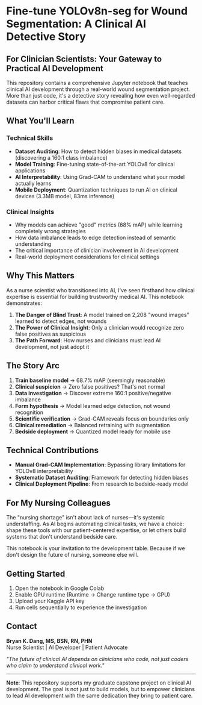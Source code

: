 # Fine-tune YOLOv8n-seg for Wound Segmentation: A Clinical AI Detective Story

## For Clinician Scientists: Your Gateway to Practical AI Development

This repository contains a comprehensive Jupyter notebook that teaches clinical AI development through a real-world wound segmentation project. More than just code, it's a detective story revealing how even well-regarded datasets can harbor critical flaws that compromise patient care.

## What You'll Learn

### Technical Skills
- **Dataset Auditing**: How to detect hidden biases in medical datasets (discovering a 160:1 class imbalance)
- **Model Training**: Fine-tuning state-of-the-art YOLOv8 for clinical applications
- **AI Interpretability**: Using Grad-CAM to understand what your model actually learns
- **Mobile Deployment**: Quantization techniques to run AI on clinical devices (3.3MB model, 83ms inference)

### Clinical Insights
- Why models can achieve "good" metrics (68% mAP) while learning completely wrong strategies
- How data imbalance leads to edge detection instead of semantic understanding
- The critical importance of clinician involvement in AI development
- Real-world deployment considerations for clinical settings

## Why This Matters

As a nurse scientist who transitioned into AI, I've seen firsthand how clinical expertise is essential for building trustworthy medical AI. This notebook demonstrates:

1. **The Danger of Blind Trust**: A model trained on 2,208 "wound images" learned to detect edges, not wounds
2. **The Power of Clinical Insight**: Only a clinician would recognize zero false positives as suspicious
3. **The Path Forward**: How nurses and clinicians must lead AI development, not just adopt it

## The Story Arc

1. **Train baseline model** → 68.7% mAP (seemingly reasonable)
2. **Clinical suspicion** → Zero false positives? That's not normal
3. **Data investigation** → Discover extreme 160:1 positive/negative imbalance
4. **Form hypothesis** → Model learned edge detection, not wound recognition
5. **Scientific verification** → Grad-CAM reveals focus on boundaries only
6. **Clinical remediation** → Balanced retraining with augmentation
7. **Bedside deployment** → Quantized model ready for mobile use

## Technical Contributions

- **Manual Grad-CAM Implementation**: Bypassing library limitations for YOLOv8 interpretability
- **Systematic Dataset Auditing**: Framework for detecting hidden biases
- **Clinical Deployment Pipeline**: From research to bedside-ready model

## For My Nursing Colleagues

The "nursing shortage" isn't about lack of nurses—it's systemic understaffing. As AI begins automating clinical tasks, we have a choice: shape these tools with our patient-centered expertise, or let others build systems that don't understand bedside care.

This notebook is your invitation to the development table. Because if we don't design the future of nursing, someone else will.

## Getting Started

1. Open the notebook in Google Colab
2. Enable GPU runtime (Runtime → Change runtime type → GPU)
3. Upload your Kaggle API key
4. Run cells sequentially to experience the investigation

## Contact

**Bryan K. Dang, MS, BSN, RN, PHN**  
Nurse Scientist | AI Developer | Patient Advocate

*"The future of clinical AI depends on clinicians who code, not just coders who claim to understand clinical work."*

---

**Note**: This repository supports my graduate capstone project on clinical AI development. The goal is not just to build models, but to empower clinicians to lead AI development with the same dedication they bring to patient care.